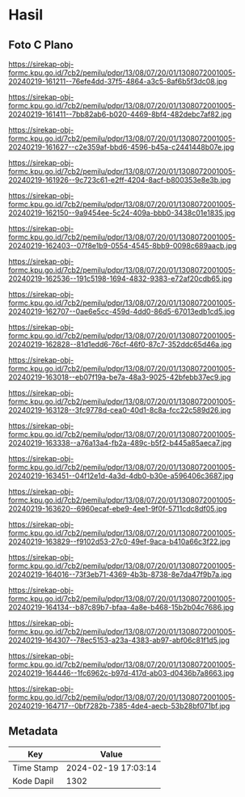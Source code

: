 # Hasil

## Foto C Plano

https://sirekap-obj-formc.kpu.go.id/7cb2/pemilu/pdpr/13/08/07/20/01/1308072001005-20240219-161211--76efe4dd-37f5-4864-a3c5-8af6b5f3dc08.jpg

https://sirekap-obj-formc.kpu.go.id/7cb2/pemilu/pdpr/13/08/07/20/01/1308072001005-20240219-161411--7bb82ab6-b020-4469-8bf4-482debc7af82.jpg

https://sirekap-obj-formc.kpu.go.id/7cb2/pemilu/pdpr/13/08/07/20/01/1308072001005-20240219-161627--c2e359af-bbd6-4596-b45a-c2441448b07e.jpg

https://sirekap-obj-formc.kpu.go.id/7cb2/pemilu/pdpr/13/08/07/20/01/1308072001005-20240219-161926--9c723c61-e2ff-4204-8acf-b800353e8e3b.jpg

https://sirekap-obj-formc.kpu.go.id/7cb2/pemilu/pdpr/13/08/07/20/01/1308072001005-20240219-162150--9a9454ee-5c24-409a-bbb0-3438c01e1835.jpg

https://sirekap-obj-formc.kpu.go.id/7cb2/pemilu/pdpr/13/08/07/20/01/1308072001005-20240219-162403--07f8e1b9-0554-4545-8bb9-0098c689aacb.jpg

https://sirekap-obj-formc.kpu.go.id/7cb2/pemilu/pdpr/13/08/07/20/01/1308072001005-20240219-162536--191c5198-1694-4832-9383-e72af20cdb65.jpg

https://sirekap-obj-formc.kpu.go.id/7cb2/pemilu/pdpr/13/08/07/20/01/1308072001005-20240219-162707--0ae6e5cc-459d-4dd0-86d5-67013edb1cd5.jpg

https://sirekap-obj-formc.kpu.go.id/7cb2/pemilu/pdpr/13/08/07/20/01/1308072001005-20240219-162828--81d1edd6-76cf-46f0-87c7-352ddc65d46a.jpg

https://sirekap-obj-formc.kpu.go.id/7cb2/pemilu/pdpr/13/08/07/20/01/1308072001005-20240219-163018--eb07f19a-be7a-48a3-9025-42bfebb37ec9.jpg

https://sirekap-obj-formc.kpu.go.id/7cb2/pemilu/pdpr/13/08/07/20/01/1308072001005-20240219-163128--3fc9778d-cea0-40d1-8c8a-fcc22c589d26.jpg

https://sirekap-obj-formc.kpu.go.id/7cb2/pemilu/pdpr/13/08/07/20/01/1308072001005-20240219-163338--a76a13a4-fb2a-489c-b5f2-b445a85aeca7.jpg

https://sirekap-obj-formc.kpu.go.id/7cb2/pemilu/pdpr/13/08/07/20/01/1308072001005-20240219-163451--04f12e1d-4a3d-4db0-b30e-a596406c3687.jpg

https://sirekap-obj-formc.kpu.go.id/7cb2/pemilu/pdpr/13/08/07/20/01/1308072001005-20240219-163620--6960ecaf-ebe9-4ee1-9f0f-5711cdc8df05.jpg

https://sirekap-obj-formc.kpu.go.id/7cb2/pemilu/pdpr/13/08/07/20/01/1308072001005-20240219-163829--f9102d53-27c0-49ef-9aca-b410a66c3f22.jpg

https://sirekap-obj-formc.kpu.go.id/7cb2/pemilu/pdpr/13/08/07/20/01/1308072001005-20240219-164016--73f3eb71-4369-4b3b-8738-8e7da47f9b7a.jpg

https://sirekap-obj-formc.kpu.go.id/7cb2/pemilu/pdpr/13/08/07/20/01/1308072001005-20240219-164134--b87c89b7-bfaa-4a8e-b468-15b2b04c7686.jpg

https://sirekap-obj-formc.kpu.go.id/7cb2/pemilu/pdpr/13/08/07/20/01/1308072001005-20240219-164307--78ec5153-a23a-4383-ab97-abf06c81f1d5.jpg

https://sirekap-obj-formc.kpu.go.id/7cb2/pemilu/pdpr/13/08/07/20/01/1308072001005-20240219-164446--1fc6962c-b97d-417d-ab03-d0436b7a8663.jpg

https://sirekap-obj-formc.kpu.go.id/7cb2/pemilu/pdpr/13/08/07/20/01/1308072001005-20240219-164717--0bf7282b-7385-4de4-aecb-53b28bf071bf.jpg


## Metadata

| Key        | Value               |
| ---------- | ------------------- |
| Time Stamp | 2024-02-19 17:03:14 |
| Kode Dapil | 1302                |



